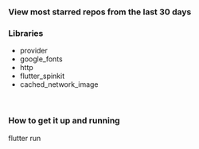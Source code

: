 ### View most starred repos from the last 30 days


### Libraries
- provider
- google_fonts
- http
- flutter_spinkit
- cached_network_image

<br>

### How to get it up and running
flutter run
